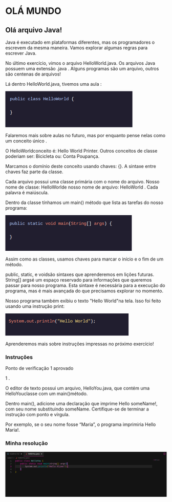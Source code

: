 <h1>OLÁ MUNDO</>

<h2>Olá arquivo Java!</h2>

<p>Java é executado em plataformas diferentes, mas os programadores o escrevem da mesma maneira. Vamos explorar algumas regras para escrever Java.</p>

<p>No último exercício, vimos o arquivo HelloWorld.java. Os arquivos Java possuem uma extensão .java . Alguns programas são um arquivo, outros são centenas de arquivos!</p>

<p>Lá dentro HelloWorld.java, tivemos uma aula :</p>

<img src="java1.png">

<p>Falaremos mais sobre aulas no futuro, mas por enquanto pense nelas como um conceito único .</p>

<p>O HelloWorldconceito é: Hello World Printer. Outros conceitos de classe poderiam ser: Bicicleta ou: Conta Poupança.</p>

<p>Marcamos o domínio deste conceito usando chaves: {}. A sintaxe entre chaves faz parte da classe.</p>

<p>Cada arquivo possui uma classe primária com o nome do arquivo. Nosso nome de classe: HelloWorlde nosso nome de arquivo: HelloWorld . Cada palavra é maiúscula.</p>

<p>Dentro da classe tínhamos um main() método que lista as tarefas do nosso programa:</p>

<img src="java2.png">

<p>Assim como as classes, usamos chaves para marcar o início e o fim de um método.</p>

<p>public, static, e voidsão sintaxes que aprenderemos em lições futuras. String[] argsé um espaço reservado para informações que queremos passar para nosso programa. Esta sintaxe é necessária para a execução do programa, mas é mais avançada do que precisamos explorar no momento.</p>

<p>Nosso programa também exibiu o texto "Hello World"na tela. Isso foi feito usando uma instrução print:</p>

<img src="java3.png">

<p>Aprenderemos mais sobre instruções impressas no próximo exercício!</p>

<h3>Instruções</h3>

<p>Ponto de verificação 1 aprovado</p>
1 .
<p>O editor de texto possui um arquivo, HelloYou.java, que contém uma HelloYouclasse com um main()método.</p>

<p>Dentro main(), adicione uma declaração que imprime Hello someName!, com seu nome substituindo someName. Certifique-se de terminar a instrução com ponto e vírgula.</p>

<p>Por exemplo, se o seu nome fosse “Maria”, o programa imprimiria Hello Maria!.</p>


<h3>Minha resolução</h3>

<img src="java4.png">